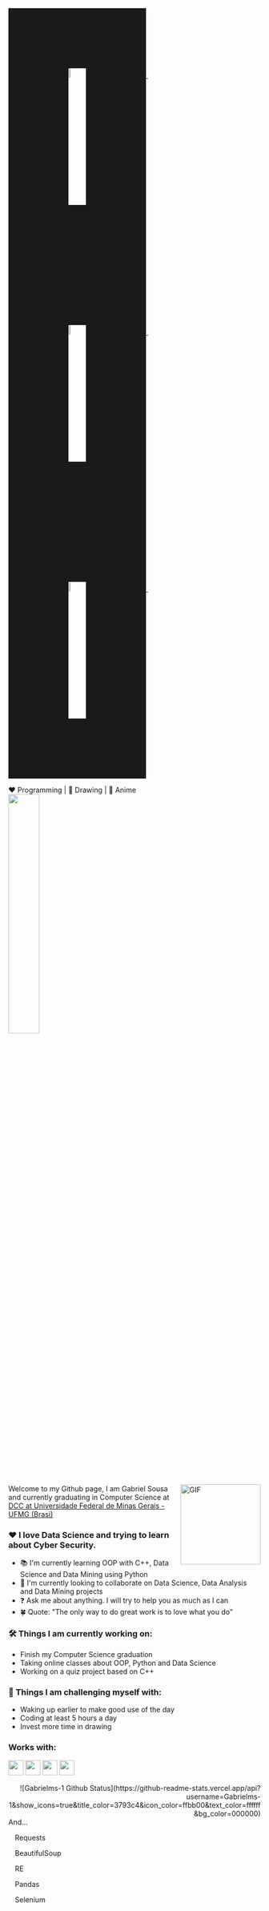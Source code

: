 
  <a href = "https://www.linkedin.com/in/gabriel-mendes-238807127/">
    <img alt="LinkedIn" width="7%" border="120" src="https://www.flaticon.com/svg/static/icons/svg/1384/1384889.svg"/> 
  </a>
&emsp;&emsp;
  <a href = "https://open.spotify.com/user/gabriels.msousa?si=gnVVVZmcT46DTPFQaaMzcw">
    <img alt="Spotify" width="7%" border="120" src="https://www.flaticon.com/svg/static/icons/svg/3773/3773639.svg"/> 
  </a>
&emsp;&emsp;
  <a href = "mailto:gabriels.msousa@gmail.com">
    <img alt="Mail-me!" width="7%" border="120" src="https://image0.flaticon.com/icons/svg/4350/4350052.svg"/> 
  </a>
&emsp;&emsp;

<br>


:heart: Programming | :black_heart: Drawing | :green_heart: Anime <br>
<img src="https://i.imgur.com/feTESH5.gif" width="35%">

<p>
  <img align="right" alt="GIF" height="160px" src="https://media.giphy.com/media/du3J3cXyzhj75IOgvA/giphy.gif" />
Welcome to my Github page, I am Gabriel Sousa and currently graduating in Computer Science at <a href="https://www.dcc.ufmg.br/dcc/">DCC at Universidade Federal de Minas Gerais - UFMG (Brasi)</a>
</p>
<p>
  
### ❤️ I love Data Science and trying to learn about Cyber Security.

</p>

- 📚 I'm currently learning OOP with C++, Data Science and Data Mining using Python
- 🤝 I'm currently looking to collaborate on Data Science, Data Analysis and Data Mining projects
- ❓ Ask me about anything. I will try to help you as much as I can
- 🍀 Quote: "The only way to do great work is to love what you do"

### :hammer_and_wrench: Things I am currently working on:
- Finish my Computer Science graduation
- Taking online classes about OOP, Python and Data Science
- Working on a quiz project based on C++

### 🌅 Things I am challenging myself with:
- Waking up earlier to make good use of the day
- Coding at least 5 hours a day
- Invest more time in drawing

### Works with:
<p>
<code><img height="30px" src="https://camo.githubusercontent.com/2fad14d202b24de54ef28fb28fc41b3fe661fc22ca72ab6045ed280d277bb536/68747470733a2f2f696d672e736869656c64732e696f2f62616467652f2d48544d4c352d4533344632363f7374796c653d666c6174266c6f676f3d68746d6c35266c6f676f436f6c6f723d7768697465"></code>
<code><img height="30px" src="https://camo.githubusercontent.com/106cfcc1bea1938e98f03e1291b18f30091ec44513da900b54f988416824d3b7/68747470733a2f2f696d672e736869656c64732e696f2f62616467652f2d435353332d3135373242363f7374796c653d666c6174266c6f676f3d63737333266c6f676f436f6c6f723d7768697465"></code>
<code><img height="30px" src="https://camo.githubusercontent.com/a595b7ae653b19493f79c722ee8c39517c1e7f36364d2aabff6c8c967bdb44c4/68747470733a2f2f696d672e736869656c64732e696f2f62616467652f2d507974686f6e2d626c61636b3f7374796c653d666c6174266c6f676f3d707974686f6e266c6f676f436f6c6f723d7768697465"></code>
<code><img height="30px" src="https://camo.githubusercontent.com/bd220e367c7c2a09c42aabed991001b6da031e55eb6e1588a75380beb6395177/68747470733a2f2f696d672e736869656c64732e696f2f62616467652f2d4325323026253230432b2b2d3635396164323f7374796c653d666c6174266c6f676f3d63253242253242266c6f676f436f6c6f723d666666666666"></code>
</p>
<p>

<div align="right">
  ![Gabrielms-1 Github Status](https://github-readme-stats.vercel.app/api?username=Gabrielms-1&show_icons=true&title_color=3793c4&icon_color=ffbb00&text_color=ffffff&bg_color=000000)
</div>
And...

</br>
<p><img align ="left" src="https://www.flaticon.com/svg/static/icons/svg/4151/4151387.svg" width=10px> Requests </p>
<p><img align ="left" src="https://www.flaticon.com/svg/static/icons/svg/4151/4151387.svg" width=10px> BeautifulSoup </p>
<p><img align ="left" src="https://www.flaticon.com/svg/static/icons/svg/4151/4151387.svg" width=10px> RE </p> 
<p><img align ="left" src="https://www.flaticon.com/svg/static/icons/svg/4151/4151387.svg" width=10px> Pandas </p>
<p><img align ="left" src="https://www.flaticon.com/svg/static/icons/svg/4151/4151387.svg" width=10px> Selenium </p>
</p>
